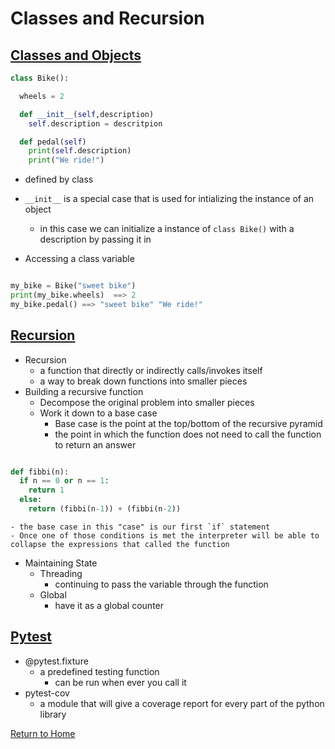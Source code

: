 # Classes and Recursion

## [Classes and Objects](https://www.learnpython.org/en/Classes_and_Objects)
```python
class Bike():

  wheels = 2

  def __init__(self,description)
    self.description = descritpion

  def pedal(self)
    print(self.description)
    print("We ride!")
```
- defined by class
- `__init__` is a special case that is used for intializing the instance of an object
  - in this case we can initialize a instance of `class Bike()` with a description by passing it in

- Accessing a class variable
```python

my_bike = Bike("sweet bike")
print(my_bike.wheels)  ==> 2
my_bike.pedal() ==> "sweet bike" "We ride!"
``` 
## [Recursion](https://realpython.com/python-thinking-recursively/)
- Recursion
  - a function that directly or indirectly calls/invokes itself
  - a way to break down functions into smaller pieces
- Building a recursive function
  - Decompose the original problem into smaller pieces
  - Work it down to a base case
    - Base case is the point at the top/bottom of the recursive pyramid
    - the point in which the function does not need to call the function to return an answer
```python

def fibbi(n):
  if n == 0 or n == 1:
    return 1
  else:
    return (fibbi(n-1)) + (fibbi(n-2))
```
    - the base case in this "case" is our first `if` statement
    - Once one of those conditions is met the interpreter will be able to collapse the expressions that called the function

- Maintaining State
  - Threading
    - continuing to pass the variable through the function
  - Global
    - have it as a global counter

## [Pytest](https://www.linuxjournal.com/content/python-testing-pytest-fixtures-and-coverage)
- @pytest.fixture
  - a predefined testing function
    - can be run when ever you call it
- pytest-cov
  - a module that will give a coverage report for every part of the python library

[Return to Home](README.md)